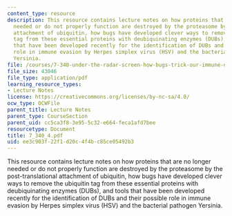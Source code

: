```yaml
---
content_type: resource
description: This resource contains lecture notes on how proteins that are no longer
  needed or do not properly function are destroyed by the proteasome by the post-translational
  attachment of ubiquitin, how bugs have developed clever ways to remove the ubiquitin
  tag from these essential proteins with deubiquinating enzymes (DUBs), and tools
  that have been developed recently for the identification of DUBs and their possible
  role in immune evasion by Herpes simplex virus (HSV) and the bacterial pathogen
  Yersinia.
file: /courses/7-340-under-the-radar-screen-how-bugs-trick-our-immune-defenses-spring-2007/ee3c903f22f1d20c4f4bc85ce05492b3_7_340_4.pdf
file_size: 43046
file_type: application/pdf
learning_resource_types:
- Lecture Notes
license: https://creativecommons.org/licenses/by-nc-sa/4.0/
ocw_type: OCWFile
parent_title: Lecture Notes
parent_type: CourseSection
parent_uid: cc5ca3f8-3e95-5c32-e664-feca1afd7bee
resourcetype: Document
title: 7_340_4.pdf
uid: ee3c903f-22f1-d20c-4f4b-c85ce05492b3
---
```

This resource contains lecture notes on how proteins that are no longer needed or do not properly function are destroyed by the proteasome by the post-translational attachment of ubiquitin, how bugs have developed clever ways to remove the ubiquitin tag from these essential proteins with deubiquinating enzymes (DUBs), and tools that have been developed recently for the identification of DUBs and their possible role in immune evasion by Herpes simplex virus (HSV) and the bacterial pathogen Yersinia.